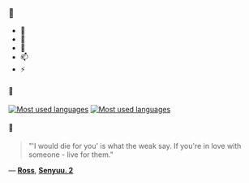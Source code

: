 ### 👋

- 🔭
- 🌱
- 💬
- 📫
- ⚡

#### 🧏

[![Most used languages](https://github-readme-stats-aynah.vercel.app/api/top-langs/?username=aynh&theme=solarized-dark&langs_count=6&layout=compact&hide_title=true)](https://github.com/anuraghazra/github-readme-stats#gh-dark-mode-only)
[![Most used languages](https://github-readme-stats-aynah.vercel.app/api/top-langs/?username=aynh&theme=solarized-light&langs_count=6&layout=compact&hide_title=true)](https://github.com/anuraghazra/github-readme-stats#gh-light-mode-only)

#### 💬

> "'I would die for you' is what the weak say. If you're in love with someone - live for them."

&mdash; [**Ross**](https://myanimelist.net/character.php?q=Ross&cat=character), [**Senyuu. 2**](https://myanimelist.net/search/all?q=Senyuu.%202&cat=all)
